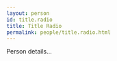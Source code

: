 ```yaml
---
layout: person
id: title.radio
title: Title Radio
permalink: people/title.radio.html
---
```


Person details...